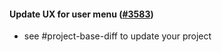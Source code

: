 #### Update UX for user menu ([#3583](https://github.com/shopsys/shopsys/pull/3583))

- see #project-base-diff to update your project
